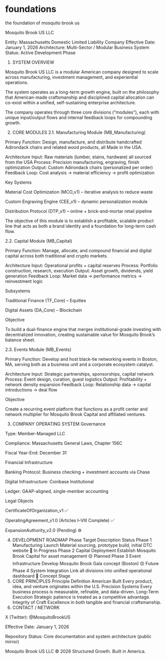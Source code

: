 # foundations
the foundation of mosquito brook us

Mosquito Brook US LLC

Entity: Massachusetts Domestic Limited Liability Company
Effective Date: January 1, 2026
Architecture: Multi-Sector / Modular Business System
Status: Active Development Phase

1. SYSTEM OVERVIEW

Mosquito Brook US LLC is a modular American company designed to scale across manufacturing, investment management, and experiential operations.

The system operates as a long-term growth engine, built on the philosophy that American-made craftsmanship and disciplined capital allocation can co-exist within a unified, self-sustaining enterprise architecture.

The company operates through three core divisions (“modules”), each with unique input/output flows and internal feedback loops for compounding growth.

2. CORE MODULES
2.1. Manufacturing Module (MB_Manufacturing)

Primary Function: Design, manufacture, and distribute handcrafted Adirondack chairs and related wood products, all Made in the USA.

Architecture
Input: Raw materials (lumber, stains, hardware) all sourced from the USA
Process: Precision manufacturing, engraving, finish optimization
Output: Custom Adirondack chairs (personalized per order)
Feedback Loop: Cost analysis → material efficiency → profit optimization 

Key Systems

Material Cost Optimization (MCO_v1) – iterative analysis to reduce waste

Custom Engraving Engine (CEE_v1) – dynamic personalization module

Distribution Protocol (DTP_v1) – online + brick-and-mortar retail pipeline

The objective of this module is to establish a profitable, scalable product line that acts as both a brand identity and a foundation for long-term cash flow.

2.2. Capital Module (MB_Capital)

Primary Function: Manage, allocate, and compound financial and digital capital across both traditional and crypto markets.

Architecture
Input: Operational profits + capital reserves
Process: Portfolio construction, research, execution
Output: Asset growth, dividends, yield generation
Feedback Loop: Market data → performance metrics → reinvestment logic

Subsystems

Traditional Finance (TF_Core) – Equities

Digital Assets (DA_Core) – Blockchain

Objective

To build a dual-finance engine that merges institutional-grade investing with decentralized innovation, creating sustainable value for Mosquito Brook’s balance sheet.

2.3. Events Module (MB_Events)

Primary Function: Develop and host black-tie networking events in Boston, MA, serving both as a business unit and a corporate ecosystem catalyst.

Architecture
Input: Strategic partnerships, sponsorships, capital network
Process: Event design, curation, guest logistics
Output: Profitability + network density expansion
Feedback Loop: Relationship data → capital introductions → deal flow

Objective

Create a recurring event platform that functions as a profit center and network multiplier for Mosquito Brook Capital and affiliated ventures.

3. COMPANY OPERATING SYSTEM
Governance

Type: Member-Managed LLC

Compliance: Massachusetts General Laws, Chapter 156C

Fiscal Year-End: December 31

Financial Infrastructure

Banking Protocol: Business checking + investment accounts via Chase

Digital Infrastructure: Coinbase Institutional

Ledger: GAAP-aligned, single-member accounting

Legal Objects

CertificateOfOrganization_v1 ✅

OperatingAgreement_v1.0 (Articles I–VIII Complete) ✅

ExpansionAuthority_v2.0 (Pending) ⚙️

4. DEVELOPMENT ROADMAP
Phase	Target	Description	Status
Phase 1	Manufacturing Launch	Material sourcing, prototype build, initial DTC website	🚧 In Progress
Phase 2	Capital Deployment	Establish Mosquito Brook Capital for asset management	🟡 Planned
Phase 3	Event Infrastructure	Develop Mosquito Brook Gala concept (Boston)	🟡 Future
Phase 4	System Integration	Link all divisions into unified operational dashboard	🔵 Concept Stage
5. CORE PRINCIPLES
Principle	Definition
American Built	Every product, idea, and venture originates within the U.S.
Precision Systems	Every business process is measurable, refinable, and data-driven.
Long-Term Execution	Strategic patience is treated as a competitive advantage.
Integrity of Craft	Excellence in both tangible and financial craftsmanship.
6. CONTACT / NETWORK

X (Twitter): @MosquitoBrookUS

Effective Date: January 1, 2026

Repository Status: Core documentation and system architecture (public mirror)

Mosquito Brook US LLC © 2026
Structured Growth. Built in America.
